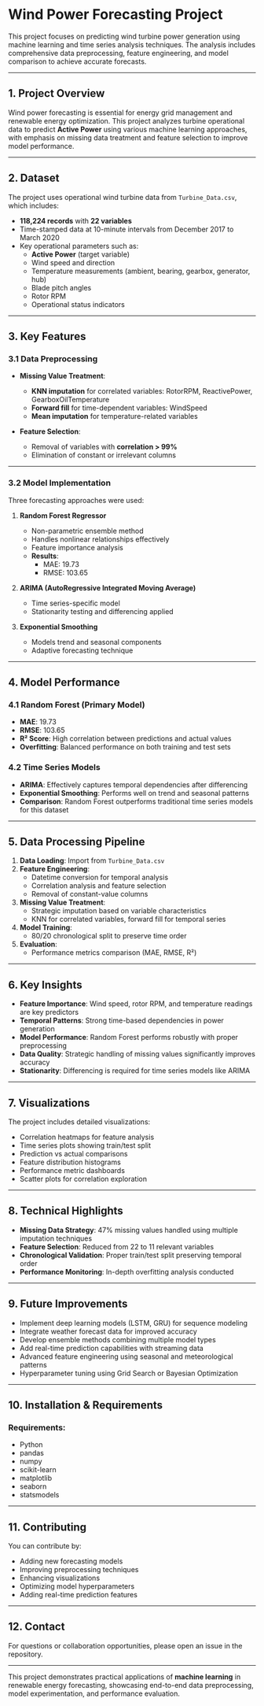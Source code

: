# Wind Power Forecasting Project

This project focuses on predicting wind turbine power generation using machine learning and time series analysis techniques. The analysis includes comprehensive data preprocessing, feature engineering, and model comparison to achieve accurate forecasts.

---

## 1. Project Overview

Wind power forecasting is essential for energy grid management and renewable energy optimization. This project analyzes turbine operational data to predict **Active Power** using various machine learning approaches, with emphasis on missing data treatment and feature selection to improve model performance.

---

## 2. Dataset

The project uses operational wind turbine data from `Turbine_Data.csv`, which includes:

- **118,224 records** with **22 variables**
- Time-stamped data at 10-minute intervals from December 2017 to March 2020
- Key operational parameters such as:
  - **Active Power** (target variable)
  - Wind speed and direction
  - Temperature measurements (ambient, bearing, gearbox, generator, hub)
  - Blade pitch angles
  - Rotor RPM
  - Operational status indicators

---

## 3. Key Features

### 3.1 Data Preprocessing

- **Missing Value Treatment**:
  - **KNN imputation** for correlated variables: RotorRPM, ReactivePower, GearboxOilTemperature
  - **Forward fill** for time-dependent variables: WindSpeed
  - **Mean imputation** for temperature-related variables

- **Feature Selection**:
  - Removal of variables with **correlation > 99%**
  - Elimination of constant or irrelevant columns

---

### 3.2 Model Implementation

Three forecasting approaches were used:

1. **Random Forest Regressor**
   - Non-parametric ensemble method
   - Handles nonlinear relationships effectively
   - Feature importance analysis  
   - **Results**:  
     - MAE: 19.73  
     - RMSE: 103.65  

2. **ARIMA (AutoRegressive Integrated Moving Average)**
   - Time series-specific model
   - Stationarity testing and differencing applied

3. **Exponential Smoothing**
   - Models trend and seasonal components
   - Adaptive forecasting technique

---

## 4. Model Performance

### 4.1 Random Forest (Primary Model)
- **MAE**: 19.73 
- **RMSE**: 103.65  
- **R² Score**: High correlation between predictions and actual values  
- **Overfitting**: Balanced performance on both training and test sets  

### 4.2 Time Series Models
- **ARIMA**: Effectively captures temporal dependencies after differencing
- **Exponential Smoothing**: Performs well on trend and seasonal patterns
- **Comparison**: Random Forest outperforms traditional time series models for this dataset

---

## 5. Data Processing Pipeline

1. **Data Loading**: Import from `Turbine_Data.csv`
2. **Feature Engineering**:
   - Datetime conversion for temporal analysis
   - Correlation analysis and feature selection
   - Removal of constant-value columns
3. **Missing Value Treatment**:
   - Strategic imputation based on variable characteristics
   - KNN for correlated variables, forward fill for temporal series
4. **Model Training**:
   - 80/20 chronological split to preserve time order
5. **Evaluation**:
   - Performance metrics comparison (MAE, RMSE, R²)

---

## 6. Key Insights

- **Feature Importance**: Wind speed, rotor RPM, and temperature readings are key predictors
- **Temporal Patterns**: Strong time-based dependencies in power generation
- **Model Performance**: Random Forest performs robustly with proper preprocessing
- **Data Quality**: Strategic handling of missing values significantly improves accuracy
- **Stationarity**: Differencing is required for time series models like ARIMA

---

## 7. Visualizations

The project includes detailed visualizations:

- Correlation heatmaps for feature analysis
- Time series plots showing train/test split
- Prediction vs actual comparisons
- Feature distribution histograms
- Performance metric dashboards
- Scatter plots for correlation exploration

---

## 8. Technical Highlights

- **Missing Data Strategy**: 47% missing values handled using multiple imputation techniques
- **Feature Selection**: Reduced from 22 to 11 relevant variables
- **Chronological Validation**: Proper train/test split preserving temporal order
- **Performance Monitoring**: In-depth overfitting analysis conducted

---

## 9. Future Improvements

- Implement deep learning models (LSTM, GRU) for sequence modeling
- Integrate weather forecast data for improved accuracy
- Develop ensemble methods combining multiple model types
- Add real-time prediction capabilities with streaming data
- Advanced feature engineering using seasonal and meteorological patterns
- Hyperparameter tuning using Grid Search or Bayesian Optimization

---

## 10. Installation & Requirements

### Requirements:
- Python  
- pandas  
- numpy  
- scikit-learn  
- matplotlib  
- seaborn  
- statsmodels

---

## 11. Contributing

You can contribute by:

- Adding new forecasting models
- Improving preprocessing techniques
- Enhancing visualizations
- Optimizing model hyperparameters
- Adding real-time prediction features



---

## 12. Contact

For questions or collaboration opportunities, please open an issue in the repository.

---

This project demonstrates practical applications of **machine learning** in renewable energy forecasting, showcasing end-to-end data preprocessing, model experimentation, and performance evaluation.
